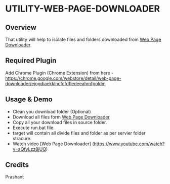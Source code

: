 # UTILITY-WEB-PAGE-DOWNLOADER
## Overview
That utility will help to isolate files and folders downloaded from [Web Page Downloader](https://chrome.google.com/webstore/detail/web-page-downloader/ejogdiaekklncfcfdfledeeahmfpoldm).

## Required Plugin
Add Chrome Plugin (Chrome Extension) from here -
https://chrome.google.com/webstore/detail/web-page-downloader/ejogdiaekklncfcfdfledeeahmfpoldm

## Usage & Demo
- Clean you download folder (Optional)
- Download all files form [Web Page Downloader](https://chrome.google.com/webstore/detail/web-page-downloader/ejogdiaekklncfcfdfledeeahmfpoldm)
- Copy all your download files in source folder.
- Execute run.bat file.
- target will contain all divide files and folder as per servier folder stracure.
- Watch video [Web Page Downloader] (https://www.youtube.com/watch?v=aQfyLzz8jUQ)

## Credits
Prashant